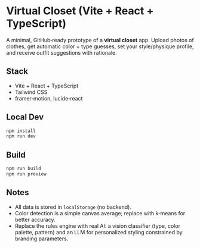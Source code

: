 # Virtual Closet (Vite + React + TypeScript)

A minimal, GitHub‑ready prototype of a **virtual closet** app. Upload photos of clothes, get automatic color + type guesses, set your style/physique profile, and receive outfit suggestions with rationale.

## Stack
- Vite + React + TypeScript
- Tailwind CSS
- framer‑motion, lucide‑react

## Local Dev
```bash
npm install
npm run dev
```

## Build
```bash
npm run build
npm run preview
```

## Notes
- All data is stored in `localStorage` (no backend).
- Color detection is a simple canvas average; replace with k‑means for better accuracy.
- Replace the rules engine with real AI: a vision classifier (type, color palette, pattern) and an LLM for personalized styling constrained by branding parameters.
